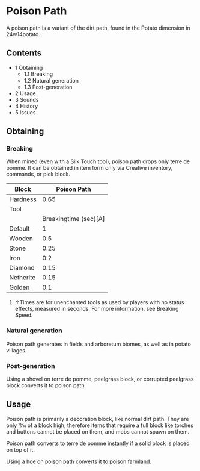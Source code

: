 # Poison Path
A poison path is a variant of the dirt path, found in the Potato dimension in 24w14potato.

## Contents
- 1 Obtaining
	- 1.1 Breaking
	- 1.2 Natural generation
	- 1.3 Post-generation
- 2 Usage
- 3 Sounds
- 4 History
- 5 Issues

## Obtaining
### Breaking
When mined (even with a Silk Touch tool), poison path drops only terre de pomme. It can be obtained in item form only via Creative inventory, commands, or pick block.

| Block     | Poison Path           |
|-----------|-----------------------|
| Hardness  | 0.65                  |
| Tool      |                       |
|           | Breakingtime (sec)[A] |
| Default   | 1                     |
| Wooden    | 0.5                   |
| Stone     | 0.25                  |
| Iron      | 0.2                   |
| Diamond   | 0.15                  |
| Netherite | 0.15                  |
| Golden    | 0.1                   |

1. ↑Times are for unenchanted tools as used by players with no status effects, measured in seconds. For more information, see Breaking Speed.

### Natural generation
Poison path generates in fields and arboretum biomes, as well as in potato villages.

### Post-generation
Using a shovel on terre de pomme, peelgrass block, or corrupted peelgrass block converts it to poison path.

## Usage
Poison path is primarily a decoration block, like normal dirt path. They are only 15⁄16 of a block high, therefore items that require a full block like torches and buttons cannot be placed on them, and mobs cannot spawn on them.

Poison path converts to terre de pomme instantly if a solid block is placed on top of it.

Using a hoe on poison path converts it to poison farmland.



